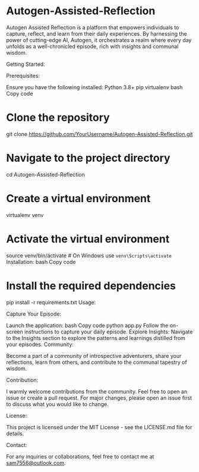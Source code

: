 # Autogen-Assisted-Reflection
Autogen Assisted Reflection is a platform that empowers individuals to capture, reflect, and learn from their daily experiences. By harnessing the power of cutting-edge AI, Autogen, it orchestrates a realm where every day unfolds as a well-chronicled episode, rich with insights and communal wisdom.

Getting Started:

Prerequisites:

Ensure you have the following installed:
Python 3.8+
pip
virtualenv
bash
Copy code
# Clone the repository
git clone https://github.com/YourUsername/Autogen-Assisted-Reflection.git

# Navigate to the project directory
cd Autogen-Assisted-Reflection

# Create a virtual environment
virtualenv venv

# Activate the virtual environment
source venv/bin/activate  # On Windows use `venv\Scripts\activate`
Installation:
bash
Copy code
# Install the required dependencies
pip install -r requirements.txt
Usage:

Capture Your Episode:

Launch the application:
bash
Copy code
python app.py
Follow the on-screen instructions to capture your daily episode.
Explore Insights:
Navigate to the Insights section to explore the patterns and learnings distilled from your episodes.
Community:

Become a part of a community of introspective adventurers, share your reflections, learn from others, and contribute to the communal tapestry of wisdom.

Contribution:

I warmly welcome contributions from the community. Feel free to open an issue or create a pull request. For major changes, please open an issue first to discuss what you would like to change.

License:

This project is licensed under the MIT License - see the LICENSE.md file for details.

Contact:

For any inquiries or collaborations, feel free to contact me at sam7556@outlook.com.

